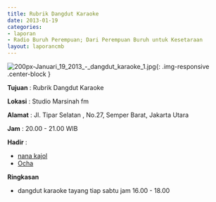 ```yaml
---
title: Rubrik Dangdut Karaoke 
date: 2013-01-19
categories:
- laporan
- Radio Buruh Perempuan; Dari Perempuan Buruh untuk Kesetaraan
layout: laporancmb
---
```



![200px-Januari_19_2013_-_dangdut_karaoke_1.jpg](/uploads/200px-Januari_19_2013_-_dangdut_karaoke_1.jpg){: .img-responsive .center-block }


**Tujuan** : Rubrik Dangdut Karaoke 

**Lokasi** : Studio Marsinah fm 

**Alamat** : Jl. Tipar Selatan , No.27, Semper Barat, Jakarta Utara 

**Jam** : 20.00 - 21.00 WIB 

**Hadir** :
* [nana kajol](http://wiki.ciptamedia.org/wiki/nana_kajol)
* [Ocha](http://wiki.ciptamedia.org/wiki/Ocha)

**Ringkasan**  
* dangdut karaoke tayang tiap sabtu jam 16.00 - 18.00
